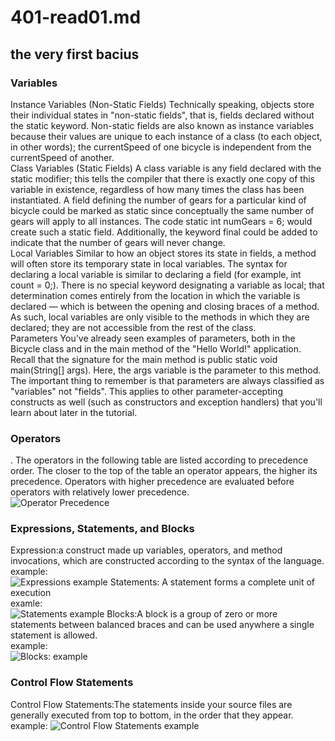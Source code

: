 # 401-read01.md
## **the very first bacius**
### Variables
Instance Variables (Non-Static Fields) Technically speaking, objects store their individual states in "non-static fields", that is, fields declared without the static keyword. Non-static fields are also known as instance variables because their values are unique to each instance of a class (to each object, in other words); the currentSpeed of one bicycle is independent from the currentSpeed of another.<br />
Class Variables (Static Fields) A class variable is any field declared with the static modifier; this tells the compiler that there is exactly one copy of this variable in existence, regardless of how many times the class has been instantiated. A field defining the number of gears for a particular kind of bicycle could be marked as static since conceptually the same number of gears will apply to all instances. The code static int numGears = 6; would create such a static field. Additionally, the keyword final could be added to indicate that the number of gears will never change.<br />
Local Variables Similar to how an object stores its state in fields, a method will often store its temporary state in local variables. The syntax for declaring a local variable is similar to declaring a field (for example, int count = 0;). There is no special keyword designating a variable as local; that determination comes entirely from the location in which the variable is declared — which is between the opening and closing braces of a method. As such, local variables are only visible to the methods in which they are declared; they are not accessible from the rest of the class.<br />
Parameters You've already seen examples of parameters, both in the Bicycle class and in the main method of the "Hello World!" application. Recall that the signature for the main method is public static void main(String[] args). Here, the args variable is the parameter to this method. The important thing to remember is that parameters are always classified as "variables" not "fields". This applies to other parameter-accepting constructs as well (such as constructors and exception handlers) that you'll learn about later in the tutorial.<br />
### Operators
. The operators in the following table are listed according to precedence order. The closer to the top of the table an operator appears, the higher its precedence. Operators with higher precedence are evaluated before operators with relatively lower precedence.<br />
![Operator Precedence](https://ecomputernotes.com/images/Operator-Precedence.jpg)
### Expressions, Statements, and Blocks
Expression:a construct made up variables, operators, and method invocations, which are constructed according to the syntax of the language.<br />
example:<br />
![Expressions example](https://image.slidesharecdn.com/lec5-120201054104-phpapp02/95/operators-and-expressions-in-java-8-728.jpg?cb=1361961840)
Statements: A statement forms a complete unit of execution<br />
examle:<br />
![Statements example](https://appdividend.com/wp-content/uploads/2019/07/Java-For-Loop-Example-For-Loop-in-Java-Tutorial.png)
Blocks:A block is a group of zero or more statements between balanced braces and can be used anywhere a single statement is allowed.<br />
example:<br />
![Blocks: example](https://www.scientecheasy.com/wp-content/uploads/2020/06/java-block.png)
### Control Flow Statements
Control Flow Statements:The statements inside your source files are generally executed from top to bottom, in the order that they appear.<br />
example:
![Control Flow Statements example](https://www.scientecheasy.com/wp-content/uploads/2019/10/control-flow.png)
